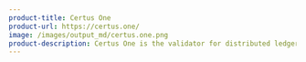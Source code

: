 ```yaml
---
product-title: Certus One
product-url: https://certus.one/
image: /images/output_md/certus.one.png
product-description: Certus One is the validator for distributed ledger technology (DLT) offering turnkey solutions for proof-of-stake blockchains.
---
```

